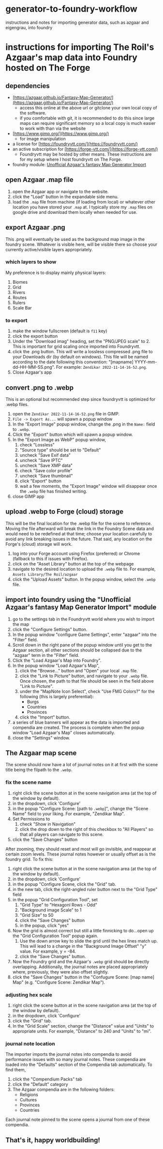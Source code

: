 # generator-to-foundry-workflow
instructions and notes for importing generator data, such as azgaar and eigengrau, into foundry

# instructions for importing The Roil's Azgaar's map data into Foundry hosted on The Forge

## dependencies
- [https://azgaar.github.io/Fantasy-Map-Generator/](https://azgaar.github.io/Fantasy-Map-Generator/)
	- access this online at the above url or gitclone your own local copy of the software.
	- if you comfortable with git, it is recommended to do this since large maps can require significant memory so a local copy is much easier to work with than via the website
- [https://www.gimp.org/](https://www.gimp.org/)
	- for image manipulation
- a license for [https://foundryvtt.com/](https://foundryvtt.com/)
- an active subscription for [https://forge-vtt.com/](https://forge-vtt.com/)
	- Foundryvtt may be hosted by other means. These instructions are for my setup where I host foundryvtt on The Forge.
- foundry module: [Unofficial Azgaar's fantasy Map Generator Import](https://github.com/Ethck/azgaar-foundry)

## open Azgaar .map file
1. open the Azgaar app or navigate to the website.
2. click the "Load" button in the expandable side menu.
3. load the `.map` file from machine (if loading from local) or whatever other location you have stored your `.map` at. I typically store my `.map` files on google drive and download them locally when needed for use.

## export Azgaar .png
This .png will eventually be used as the background map image in the foundry scene.
Whatever is visible here, will be visible there so choose your currently active/visible layers appropriately.

### which layers to show
My preference is to display mainly physical layers:
1. Biomes
2. Grid
3. Rivers
4. Routes
5. Rulers
6. Scale Bar

### to export
1. make the window fullscreen (default is `f11` key)
2. click the export button
3. Under the "Download imag" heading, set the "PNG/JPEG scale" to 2. This is important for grid scaling once imported into Foundryvtt.
4. click the .png button. This will write a lossless compressed .png file to your Downloads dir (by default on windows). This file will be named according to the date following this convention: "[mapname] YYYY-mm-dd-HH-MM-SS.png". For example: `Zendikar 2022-11-14-16-52.png`.
5. Close Azgaar's app

## convert .png to .webp
This is an optional but recommended step since foundryvtt is optimized for .webp files.
1. open the `Zendikar 2022-11-14-16-52.png` file in GIMP.
2. `File -> Export As...` will spawn a popup window
3. In the "Export Image" popup window, change the .png in the `Name:` field to `.webp`.
4. Click the "Export" button which will spawn a popup window.
5. In the "Export Image as WebP" popup window,
	1. check "Lossless"
	2. "Source type" should be set to "Default"
	3. uncheck "Save Exif data"
	4. uncheck "Save IPTC"
	5. uncheck "Save XMP data"
	6. check "Save color profile"
	7. uncheck "Save thumbnail"
	8. click "Export" button
	9. wait a few moments, the "Export Image" window will disappear once the `.webp` file has finished writing.
6. close GIMP app

## upload .webp to Forge (cloud) storage
This will be the final location for the .webp file for the scene to reference. Moving the file afterward will break the link in the Foundry Scene data and would need to be redefined at that time; choose your location carefully to avoid any link breaking issues in the future.
That said, any location on the Forge's (cloud) storage will work.
1. log into your Forge account using Firefox (preferred) or Chrome (fallback to this if issues with Firefox).
2. click on the "Asset Library" button at the top of the webpage
3. navigate to the desired location to upload the `.webp` file to. For example, `Assets Library/The Roil/azgaar`
4. click the "Upload Assets" button. In the popup window, select the `.webp` file.

## import into foundry using the "Unofficial Azgaar's fantasy Map Generator Import" module
1. go to the settings tab in the Foundryvtt world where you wish to import the map
2. click the "Configure Settings" button.
3. In the popup window "configure Game Settings", enter "azgaar" into the "Filter" field.
4. Scroll down in the right pane of the popup window until you get to the Azgaar section, all other sections should be collapsed due to the "azgaar" term in the "Filter" field.
5. Click the "Load Azgaar's Map into Foundry".
6. In the popup window "Load Azgaar's Map",
	1. click the "Browse..." button and "Open" your local `.map` file.
	2. click the "Link to Picture" button, and navigate to your `.webp` file. Once chosen, the path to that file should be seen in the field above "Link to Picture".
	3. under the "MapNote Icon Select", check "Use FMG Colors?" for the following (this is largely preferential):
		- Burgs
		- Countries
		- Provinces
	4. click the "Import" button.
7. a series of blue banners will appear as the data is imported and compendia are created. The process is complete when the popup window "Load Azgaar's Map" closes automatically.
8. close the "Settings" window.

## The Azgaar map scene
The scene should now have a lot of journal notes on it at first with the scene title being the filpath to the `.webp`.

### fix the scene name
1. right click the scene button at in the scene navigation area (at the top of the window by default).
2. in the dropdown, click 'Configure'
3. in the popup "Configure Scene: [path to `.webp`]", change the "Scene Name" field to your liking. For example, "Zendikar Map".
4. Set Permissions to
	1. check "Show in Navigation"
	2. click the drop down to the right of this checkbox to "All Players" so that all players can navigate to this scene.
5. click the "Save Changes" button

After zooming, they should reset and most will go invisible, and reappear at certain zoom levels.
These journal notes however or usually offset as is the foundry grid.
To fix this:
1. right click the scene button at in the scene navigation area (at the top of the window by default).
2. in the dropdown, click 'Configure'
3. in the popup "Configure Scene, click the "Grid" tab.
4. in the new tab, click the right-angled ruler button next to the "Grid Type" field
5. in the popup "Grid Configuration Tool", set
	1. "Grid Type" to "Hexagonl Rows - Odd"
	2. "Background image Scale" to 1
	3. "Grid Size" to 50
	4. click the "Save Changes" button
	5. in the popup, click "yes"
6. Now the grid is almost correct but still a little finnicking to do...open up the "Grid Configuration Tool" popup again.
	1. Use the down arrow key to slide the grid until the hex lines match up. This will lead to a change in the "Background Image Offset" "y" value. For example, y = -84.
	2. click the "Save Changes" button.
7. Now the Foundry grid and the Azgaar's `.webp` grid should be directly overlapping. Additionally, the journal notes are placed appropriately where, previously, they were also offset slightly.
8. click the "Save Changes" button in the "Confugure Scene: [map name] Map" (e.g. "Configure Scene: Zendikar Map").

### adjusting hex scale
1. right click the scene button at in the scene navigation area (at the top of the window by default).
2. in the dropdown, click 'Configure'
3. click the "Grid" tab.
4. In the "Grid Scale" section, change the "Distance" value and "Units" to appropriate units. For example, "Distance" to 240 and "Units" to "mi".

### journal note location
The importer imports the journal notes into compendia to avoid performance issues with so many journal notes.
These compendia are loaded into the "Defaults" section of the Compendia tab automatically. To find them,
1. click the "Compendium Packs" tab
2. click the "Default" category
3. The Azgaar compendia are in the following folders:
	- Religions
	- Cultures
	- Provinces
	- Countries

Each journal note pinned to the scene opens a journal from one of these compendia.

## That's it, happy worldbuilding!